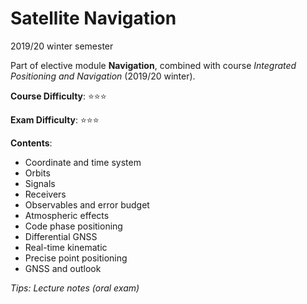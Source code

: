 # Satellite Navigation

2019/20 winter semester

Part of elective module **Navigation**, combined with course *Integrated Positioning and Navigation* (2019/20 winter).

**Course Difficulty**: ⭐️⭐️⭐️

**Exam Difficulty**: ⭐️⭐️⭐️

**Contents**:

* Coordinate and time system
* Orbits
* Signals
* Receivers
* Observables and error budget
* Atmospheric effects
* Code phase positioning
* Differential GNSS
* Real-time kinematic
* Precise point positioning
* GNSS and outlook

*Tips: Lecture notes (oral exam)*